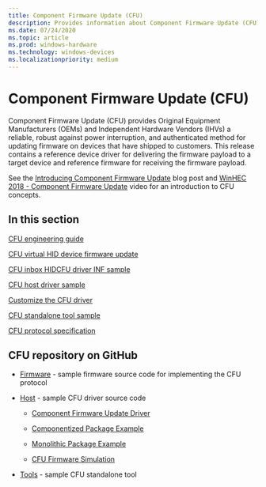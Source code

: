 ```yaml
---
title: Component Firmware Update (CFU) 
description: Provides information about Component Firmware Update (CFU)
ms.date: 07/24/2020
ms.topic: article
ms.prod: windows-hardware
ms.technology: windows-devices
ms.localizationpriority: medium
---
```


# Component Firmware Update (CFU)

Component Firmware Update (CFU) provides Original Equipment Manufacturers (OEMs) and Independent Hardware Vendors (IHVs) a reliable, robust against power interruption, and authenticated method for updating firmware on devices that have shipped to customers. This release contains a reference device driver for delivering the firmware payload to a target device and reference firmware for receiving the firmware payload.

See the [Introducing Component Firmware Update](https://blogs.windows.com/buildingapps/?p=54456) blog post and [WinHEC 2018 - Component Firmware Update](https://developer.microsoft.com/windows/hardware/events) video for an introduction to CFU concepts.

## In this section

[CFU engineering guide](cfu-engineering-guide.md)

[CFU virtual HID device firmware update](cfu-virtual-hid-device-firmware-update.md)

[CFU inbox HIDCFU driver INF sample](cfu-inbox-hidcfu-driver-inf-sample.md)

[CFU host driver sample](cfu-host-driver.md)

[Customize the CFU driver](customize-cfu-driver.md)

[CFU standalone tool sample](cfu-standalone-tool-sample.md)

[CFU protocol specification](cfu-specification.md)

## CFU repository on GitHub

- [Firmware](https://github.com/Microsoft/CFU/tree/master/Firmware) - sample firmware source code for implementing the CFU protocol

- [Host](https://github.com/Microsoft/CFU/tree/master/Host) - sample CFU driver source code

  - [Component Firmware Update Driver](https://github.com/microsoft/CFU/tree/master/Host/ComponentFirmwareUpdateDriver)
  
  - [Componentized Package Example](https://github.com/microsoft/CFU/tree/master/Host/ComponentizedPackageExample)
  
  - [Monolithic Package Example](https://github.com/microsoft/CFU/tree/master/Host/MonolithicPackageExample)

  - [CFU Firmware Simulation](https://github.com/microsoft/CFU/tree/master/Host/CFUFirmwareSimulation)

- [Tools](https://github.com/Microsoft/CFU/tree/master/Tools) - sample CFU standalone tool
